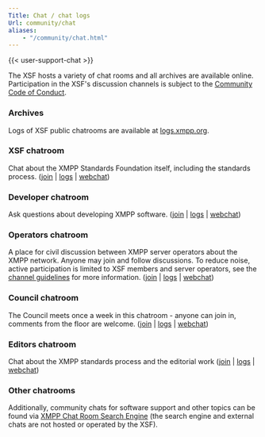 ```yaml
---
Title: Chat / chat logs
Url: community/chat
aliases:
    - "/community/chat.html"
---
```


{{< user-support-chat >}}

The XSF hosts a variety of chat rooms and all archives are available online. Participation in the XSF's discussion channels is subject to the [Community Code of Conduct](https://xmpp.org/extensions/xep-0458.html).

### Archives

Logs of XSF public chatrooms are available at [logs.xmpp.org](https://logs.xmpp.org/).

### XSF chatroom
Chat about the XMPP Standards Foundation itself, including the standards process. ([join](xmpp:xsf@muc.xmpp.org?join) | [logs](http://logs.xmpp.org/xsf/) | [webchat](https://xmpp.org/chat?xsf))

### Developer chatroom
Ask questions about developing XMPP software. ([join](xmpp:jdev@muc.xmpp.org?join) | [logs](http://logs.xmpp.org/jdev/) | [webchat](https://xmpp.org/chat?jdev))

### Operators chatroom
A place for civil discussion between XMPP server operators about the XMPP network. Anyone may join and follow discussions. To reduce noise, active participation is limited to XSF members and server operators, see the [channel guidelines](/community/channels/operators/) for more information. ([join](xmpp:operators@muc.xmpp.org?join) | [logs](http://logs.xmpp.org/operators/) | [webchat](https://xmpp.org/chat?operators))

### Council chatroom
The Council meets once a week in this chatroom - anyone can join in, comments from the floor are welcome. ([join](xmpp:council@muc.xmpp.org?join) |
[logs](https://logs.xmpp.org/council/) | [webchat](https://xmpp.org/chat?council))

### Editors chatroom
Chat about the XMPP standards process and the editorial work ([join](xmpp:editor@muc.xmpp.org?join) | [logs](http://logs.xmpp.org/editor/) | [webchat](https://xmpp.org/chat?editor))

### Other chatrooms

Additionally, community chats for software support and other topics can be found via [XMPP Chat Room Search Engine](https://search.jabber.network/rooms/1) (the search engine and external chats are not hosted or operated by the XSF).

